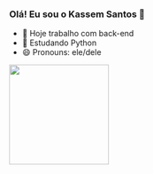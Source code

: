 ### Olá! Eu sou o Kassem Santos 👋


- 🔭 Hoje trabalho com back-end
- 🌱 Estudando Python
- 😄 Pronouns: ele/dele

<div>
  <a href="https://github.com/Kassemsan01">
  <img height = "180em" src = "https://github-readme-stats.vercel.app/api?username=Kassemsan01&show_icons=true&theme=radical"
  <img height = "180em" src = "https://github-readme-stats.vercel.app/api/top-langs/?username=Kassemsan01&hide_progress=true"
</div>
